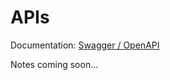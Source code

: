 # APIs

Documentation: [Swagger / OpenAPI](https://app.swaggerhub.com/help/tutorials/openapi-3-tutorial)

Notes coming soon...

